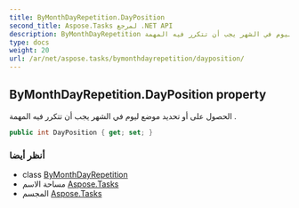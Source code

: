 ```yaml
---
title: ByMonthDayRepetition.DayPosition
second_title: Aspose.Tasks لمرجع .NET API
description: ByMonthDayRepetition ملكية. الحصول على أو تحديد موضع ليوم في الشهر يجب أن تتكرر فيه المهمة .
type: docs
weight: 20
url: /ar/net/aspose.tasks/bymonthdayrepetition/dayposition/
---
```

## ByMonthDayRepetition.DayPosition property

الحصول على أو تحديد موضع ليوم في الشهر يجب أن تتكرر فيه المهمة .

```csharp
public int DayPosition { get; set; }
```

### أنظر أيضا

* class [ByMonthDayRepetition](../)
* مساحة الاسم [Aspose.Tasks](../../bymonthdayrepetition/)
* المجسم [Aspose.Tasks](../../../)


